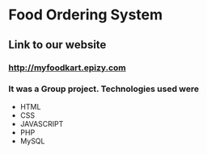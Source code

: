 # Food Ordering System
## Link to our website
### http://myfoodkart.epizy.com
### It was a Group project. Technologies used were
- HTML
- CSS
- JAVASCRIPT
- PHP
- MySQL
